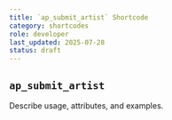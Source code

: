 ```yaml
---
title: `ap_submit_artist` Shortcode
category: shortcodes
role: developer
last_updated: 2025-07-28
status: draft
---
```


## `ap_submit_artist`

Describe usage, attributes, and examples.
